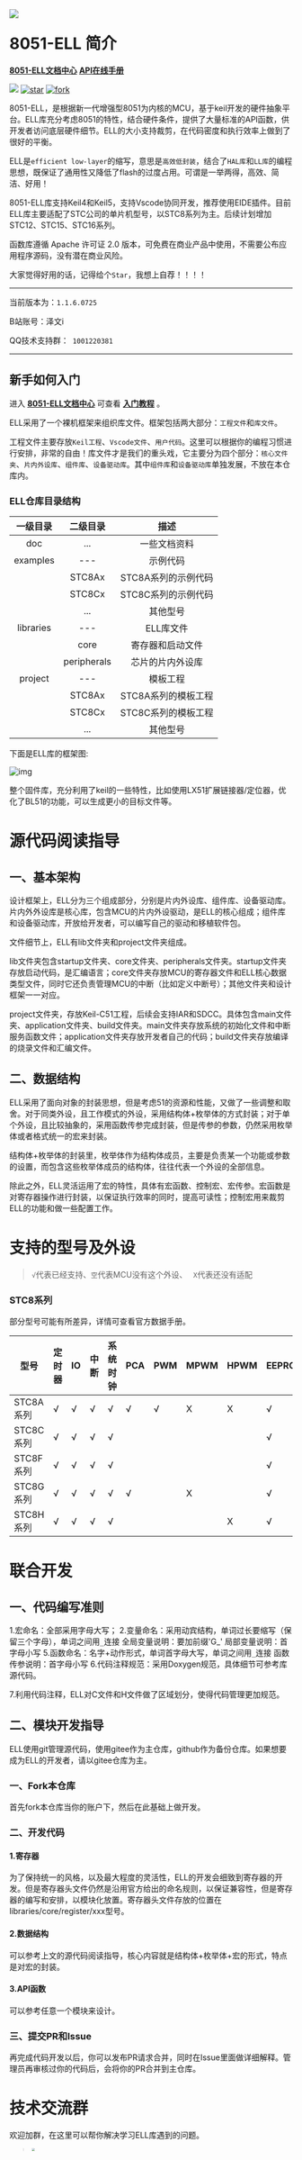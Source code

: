 
<img src='doc/image/icon.png' align='left'/>

# 8051-ELL 简介

<font color=#0CCDD>[<u>**8051-ELL文档中心**</u>](https://8051-ell-web.vercel.app/#/)</font>     <font color=#0BBEE>[<u>**API在线手册**</u>](https://8051-ell-api.vercel.app/index.html)</font>   

[![](https://img.shields.io/badge/version-1.1.6-green)](https://github.com/zewen-i/8051-ELL-LIB) <a href='https://gitee.com/zeweni/ELL-8051-LIB/stargazers'><img src='https://gitee.com/zeweni/ELL-8051-LIB/badge/star.svg?theme=white' alt='star'></img></a> <a href='https://gitee.com/zeweni/ELL-8051-LIB/members'><img src='https://gitee.com/zeweni/ELL-8051-LIB/badge/fork.svg?theme=gray' alt='fork'></img></a>

8051-ELL，是根据新一代增强型8051为内核的MCU，基于keil开发的硬件抽象平台。ELL库充分考虑8051的特性，结合硬件条件，提供了大量标准的API函数，供开发者访问底层硬件细节。ELL的大小支持裁剪，在代码密度和执行效率上做到了很好的平衡。

ELL是`efficient low-layer`的缩写，意思是`高效低封装`，结合了`HAL库`和`LL库`的编程思想，既保证了通用性又降低了flash的过度占用。可谓是一举两得，高效、简洁、好用！

8051-ELL库支持Keil4和Keil5，支持Vscode协同开发，推荐使用EIDE插件。目前ELL库主要适配了STC公司的单片机型号，以STC8系列为主。后续计划增加STC12、STC15、STC16系列。


函数库遵循 Apache 许可证 2.0 版本，可免费在商业产品中使用，不需要公布应用程序源码，没有潜在商业风险。


大家觉得好用的话，记得给个`Star`，我想上自荐！！！！


****
当前版本为：`1.1.6.0725`

B站账号：泽文i

QQ技术支持群：` 1001220381`


****



## 新手如何入门



进入 <font color=#0CCDD>[<u>**8051-ELL文档中心**</u>](https://8051-ell-web.vercel.app/#/)</font>  可查看 <font color=#0CCDD>[<u>**入门教程**</u>](https://8051-ell-web.vercel.app/#/zh-cn/start/start)</font> 。



ELL采用了一个裸机框架来组织库文件。框架包括两大部分：`工程文件`和`库文件`。

工程文件主要存放`Keil工程`、`Vscode文件`、`用户代码`。这里可以根据你的编程习惯进行安排，非常的自由！库文件才是我们的重头戏，它主要分为四个部分：`核心文件夹`、`片内外设库`、`组件库`、`设备驱动库`。其中`组件库`和`设备驱动库`单独发展，不放在本仓库内。

### ELL仓库目录结构


| 一级目录  |  二级目录   |        描述         |
| :-------: | :---------: | :-----------------: |
|    doc    |     ...     |    一些文档资料     |
| examples  |     ---     |      示例代码       |
|           |   STC8Ax    | STC8A系列的示例代码 |
|           |   STC8Cx    | STC8C系列的示例代码 |
|           |     ...     |      其他型号       |
| libraries |     ---     |      ELL库文件      |
|           |    core     |  寄存器和启动文件   |
|           | peripherals |  芯片的片内外设库   |
|  project  |     ---     |      模板工程       |
|           |   STC8Ax    | STC8A系列的模板工程 |
|           |   STC8Cx    | STC8C系列的模板工程 |
|           |     ...     |      其他型号       |



下面是ELL库的框架图:

![img](doc/image/8051-ELL-FrameWork.png)

整个固件库，充分利用了keil的一些特性，比如使用LX51扩展链接器/定位器，优化了BL51的功能，可以生成更小的目标文件等。



# 源代码阅读指导



## 一、基本架构

设计框架上，ELL分为三个组成部分，分别是片内外设库、组件库、设备驱动库。片内外外设库是核心库，包含MCU的片内外设驱动，是ELL的核心组成；组件库和设备驱动库，开放给开发者，可以编写自己的驱动和移植软件包。

文件细节上，ELL有lib文件夹和project文件夹组成。

lib文件夹包含startup文件夹、core文件夹、peripherals文件夹。startup文件夹存放启动代码，是汇编语言；core文件夹存放MCU的寄存器文件和ELL核心数据类型文件，同时它还负责管理MCU的中断（比如定义中断号）；其他文件夹和设计框架一一对应。

project文件夹，存放Keil-C51工程，后续会支持IAR和SDCC。具体包含main文件夹、application文件夹、build文件夹。main文件夹存放系统的初始化文件和中断服务函数文件；application文件夹存放开发者自己的代码；build文件夹存放编译的烧录文件和汇编文件。



## 二、数据结构

ELL采用了面向对象的封装思想，但是考虑51的资源和性能，又做了一些调整和取舍。对于同类外设，且工作模式的外设，采用结构体+枚举体的方式封装；对于单个外设，且比较抽象的，采用函数传参完成封装，但是传参的参数，仍然采用枚举体或者格式统一的宏来封装。



结构体+枚举体的封装里，枚举体作为结构体成员，主要是负责某一个功能或参数的设置，而包含这些枚举体成员的结构体，往往代表一个外设的全部信息。



除此之外，ELL灵活运用了宏的特性，具体有宏函数、控制宏、宏传参。宏函数是对寄存器操作进行封装，以保证执行效率的同时，提高可读性；控制宏用来裁剪ELL的功能和做一些配置工作。




# 支持的型号及外设

> `√`代表已经支持、`空`代表MCU没有这个外设、 ` X`代表还没有适配



### STC8系列

部分型号可能有所差异，详情可查看官方数据手册。

| 型号      | 定时器 | IO   | 中断 | 系统时钟 | PCA  | PWM  | MPWM | HPWM | EEPROM | ADC  | MDU16 | 比较器 | USB  | LED | RTC | TKEY |
| --------- | ----- | ---- | ---- | -------- | ---- | ---- | ---- | ------ | ---- | ----- | ------ | ---- | ---- | ---- | ---- | ---- |
| STC8A系列 | √      | √    | √    | √       | √    | √    | X    | X   | √      | √    |       | √      |      |      |      |      |
| STC8C系列 | √      | √    | √    | √       |      |      |      |      | √      |      | √     | √      |      |      |      |      |
| STC8F系列 | √      | √    | √    | √       |    |      |      |      | √      |      |       | √      |      |      |      |      |
| STC8G系列 | √      | √    | √    | √       | √    |   | X |      | √      | √    | √     | √      | X | X |      |      |
| STC8H系列 | √      | √    | √    | √       |     |      |  | X | √      | √    | √     | √      | X | X | X | X |



# 联合开发

## 一、代码编写准则

1.宏命名：全部采用字母大写；
2.变量命名：采用动宾结构，单词过长要缩写（保留三个字母），单词之间用`_`连接
    全局变量说明：要加前缀'G_'
    局部变量说明：首字母小写
5.函数命名：名字+动作形式，单词首字母大写，单词之间用`_`连接
    函数传参说明：首字母小写
6.代码注释规范：采用Doxygen规范，具体细节可参考库源代码。

7.利用代码注释，ELL对C文件和H文件做了区域划分，使得代码管理更加规范。



## 二、模块开发指导

ELL使用git管理源代码，使用gitee作为主仓库，github作为备份仓库。如果想要成为ELL的开发者，请以gitee仓库为主。



### 一、Fork本仓库



首先fork本仓库当你的账户下，然后在此基础上做开发。



### 二、开发代码



#### 1.寄存器

为了保持统一的风格，以及最大程度的灵活性，ELL的开发会细致到寄存器的开发。但是寄存器头文件仍然是沿用官方给出的命名规则，以保证兼容性，但是寄存器的编写和安排，以模块化放置。寄存器头文件存放的位置在libraries/core/register/xxx型号。



#### 2.数据结构

可以参考上文的源代码阅读指导，核心内容就是结构体+枚举体+宏的形式，特点是对宏的封装。



#### 3.API函数

可以参考任意一个模块来设计。



### 三、提交PR和Issue



再完成代码开发以后，你可以发布PR请求合并，同时在Issue里面做详细解释。管理员再审核过你的代码后，会将你的PR合并到主仓库。





# 技术交流群

欢迎加群，在这里可以帮你解决学习ELL库遇到的问题。

 > <img src="doc/image/QQ交流群.png" style="zoom:30%;" />
